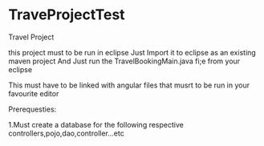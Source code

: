 # TraveProjectTest
Travel Project 


this project must to be run in eclipse 
Just Import it to eclipse as an existing maven project
And Just run the TravelBookingMain.java fi;e from your eclipse



This must have to be linked with angular files that musrt to be run in your favourite editor 

Prerequesties:

1.Must create a database for the following respective controllers,pojo,dao,controller...etc


